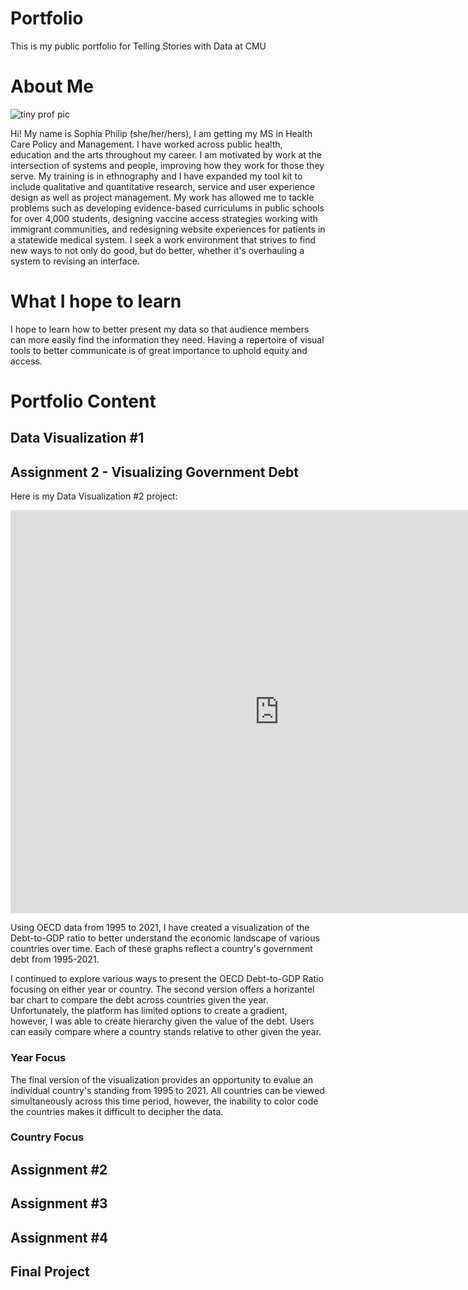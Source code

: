 # Portfolio
This is my public portfolio for Telling Stories with Data at CMU

# About Me

![tiny prof pic](https://user-images.githubusercontent.com/112327944/188291392-04439e33-e88e-4f59-b814-155441d4dff5.jpeg)

Hi! My name is Sophia Philip (she/her/hers), I am getting my MS in Health Care Policy and Management. I have worked across public health, education and the arts throughout my career. I am motivated by work at the intersection of systems and people, improving how they work for those they serve. My training is in ethnography and I have expanded my tool kit to include qualitative and quantitative research, service and user experience design as well as project management. My work has allowed me to tackle problems such as developing evidence-based curriculums in public schools for over 4,000 students, designing vaccine access strategies working with immigrant communities, and redesigning website experiences for patients in a statewide medical system. I seek a work environment that strives to find new ways to not only do good, but do better, whether it's overhauling a system to revising an interface.

# What I hope to learn
I hope to learn how to better present my data so that audience members can more easily find the information they need. Having a repertoire of visual tools to better communicate is of great importance to uphold equity and access. 

# Portfolio Content
## Data Visualization #1

## Assignment 2 - Visualizing Government Debt
Here is my Data Visualization #2 project:
<iframe src="https://data.oecd.org/chart/6OgC" width="860" height="645" style="border: 0" mozallowfullscreen="true" webkitallowfullscreen="true" allowfullscreen="true"><a href="https://data.oecd.org/chart/6OgC" target="_blank">OECD Chart: General government debt, Total, % of GDP, Annual, 2018</a></iframe>


Using OECD data from 1995 to 2021, I have created a visualization of the Debt-to-GDP ratio to better understand the economic landscape of various countries over time. Each of these graphs reflect a country's government debt from 1995-2021.  
<div class="flourish-embed flourish-chart" data-src="visualisation/11155111"><script src="https://public.flourish.studio/resources/embed.js"></script></div>

I continued to explore various ways to present the OECD Debt-to-GDP Ratio focusing on either year or country. The second version offers a horizantel bar chart to compare the debt across countries given the year. Unfortunately, the platform has limited options to create a gradient, however, I was able to create hierarchy given the value of the debt. Users can easily compare where a country stands relative to other given the year. 

### Year Focus
<div class="flourish-embed flourish-chart" data-src="visualisation/11155460"><script src="https://public.flourish.studio/resources/embed.js"></script></div>

The final version of the visualization provides an opportunity to evalue an individual country's standing from 1995 to 2021. All countries can be viewed simultaneously across this time period, however, the inability to color code the countries makes it difficult to decipher the data. 

### Country Focus
<div class="flourish-embed flourish-chart" data-src="visualisation/11155306"><script src="https://public.flourish.studio/resources/embed.js"></script></div>

## Assignment #2

## Assignment #3

## Assignment #4

## Final Project
